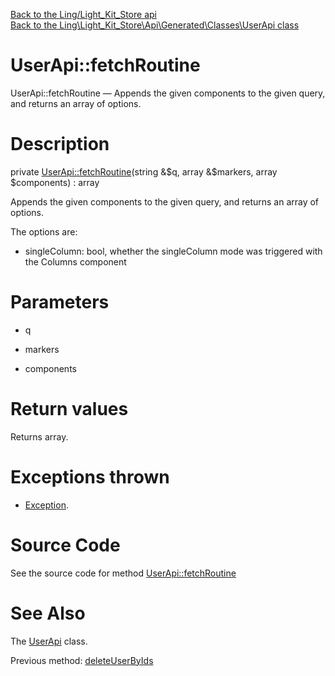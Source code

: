 [Back to the Ling/Light_Kit_Store api](https://github.com/lingtalfi/Light_Kit_Store/blob/master/doc/api/Ling/Light_Kit_Store.md)<br>
[Back to the Ling\Light_Kit_Store\Api\Generated\Classes\UserApi class](https://github.com/lingtalfi/Light_Kit_Store/blob/master/doc/api/Ling/Light_Kit_Store/Api/Generated/Classes/UserApi.md)


UserApi::fetchRoutine
================



UserApi::fetchRoutine — Appends the given components to the given query, and returns an array of options.




Description
================


private [UserApi::fetchRoutine](https://github.com/lingtalfi/Light_Kit_Store/blob/master/doc/api/Ling/Light_Kit_Store/Api/Generated/Classes/UserApi/fetchRoutine.md)(string &$q, array &$markers, array $components) : array




Appends the given components to the given query, and returns an array of options.

The options are:

- singleColumn: bool, whether the singleColumn mode was triggered with the Columns component




Parameters
================


- q

    

- markers

    

- components

    


Return values
================

Returns array.


Exceptions thrown
================

- [Exception](http://php.net/manual/en/class.exception.php).&nbsp;







Source Code
===========
See the source code for method [UserApi::fetchRoutine](https://github.com/lingtalfi/Light_Kit_Store/blob/master/Api/Generated/Classes/UserApi.php#L326-L373)


See Also
================

The [UserApi](https://github.com/lingtalfi/Light_Kit_Store/blob/master/doc/api/Ling/Light_Kit_Store/Api/Generated/Classes/UserApi.md) class.

Previous method: [deleteUserByIds](https://github.com/lingtalfi/Light_Kit_Store/blob/master/doc/api/Ling/Light_Kit_Store/Api/Generated/Classes/UserApi/deleteUserByIds.md)<br>


